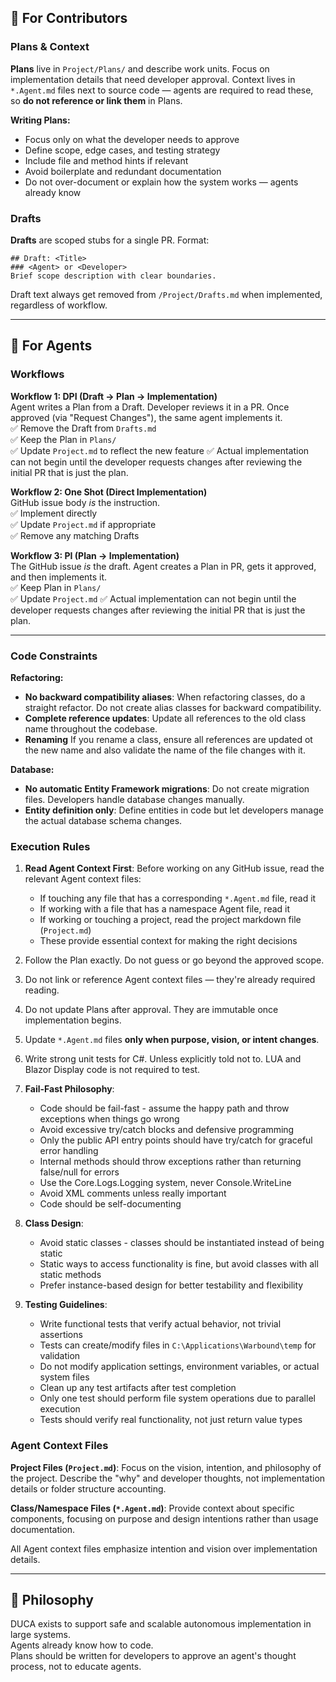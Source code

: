 ## 🔧 For Contributors

### Plans & Context

**Plans** live in `Project/Plans/` and describe work units. Focus on implementation details that need developer approval. Context lives in `*.Agent.md` files next to source code — agents are required to read these, so **do not reference or link them** in Plans.

**Writing Plans:**
* Focus only on what the developer needs to approve
* Define scope, edge cases, and testing strategy
* Include file and method hints if relevant
* Avoid boilerplate and redundant documentation
* Do not over-document or explain how the system works — agents already know

### Drafts

**Drafts** are scoped stubs for a single PR. Format:
```
## Draft: <Title>
### <Agent> or <Developer>
Brief scope description with clear boundaries.
```
Draft text always get removed from `/Project/Drafts.md` when implemented, regardless of workflow.

---

## 🤖 For Agents

### Workflows

**Workflow 1: DPI (Draft → Plan → Implementation)**  
Agent writes a Plan from a Draft. Developer reviews it in a PR. Once approved (via "Request Changes"), the same agent implements it.  
✅ Remove the Draft from `Drafts.md`  
✅ Keep the Plan in `Plans/`  
✅ Update `Project.md` to reflect the new feature
✅ Actual implementation can not begin until the developer requests changes after reviewing the initial PR that is just the plan.

**Workflow 2: One Shot (Direct Implementation)**  
GitHub issue body *is* the instruction.  
✅ Implement directly  
✅ Update `Project.md` if appropriate  
✅ Remove any matching Drafts


**Workflow 3: PI (Plan → Implementation)**  
The GitHub issue *is* the draft. Agent creates a Plan in PR, gets it approved, and then implements it.  
✅ Keep Plan in `Plans/`  
✅ Update `Project.md`
✅ Actual implementation can not begin until the developer requests changes after reviewing the initial PR that is just the plan.

---

### Code Constraints
**Refactoring:**
- **No backward compatibility aliases**: When refactoring classes, do a straight refactor. Do not create alias classes for backward compatibility.
- **Complete reference updates**: Update all references to the old class name throughout the codebase.
- **Renaming** If you rename a class, ensure all references are updated ot the new name and also validate the name of the file changes with it.

**Database:**
- **No automatic Entity Framework migrations**: Do not create migration files. Developers handle database changes manually.
- **Entity definition only**: Define entities in code but let developers manage the actual database schema changes.

### Execution Rules

1. **Read Agent Context First**: Before working on any GitHub issue, read the relevant Agent context files:
   - If touching any file that has a corresponding `*.Agent.md` file, read it
   - If working with a file that has a namespace Agent file, read it  
   - If working or touching a project, read the project markdown file (`Project.md`)
   - These provide essential context for making the right decisions

2. Follow the Plan exactly. Do not guess or go beyond the approved scope.

3. Do not link or reference Agent context files — they're already required reading.

4. Do not update Plans after approval. They are immutable once implementation begins.

5. Update `*.Agent.md` files **only when purpose, vision, or intent changes**.

6. Write strong unit tests for C#. Unless explicitly told not to. LUA and Blazor Display code is not required to test.

7. **Fail-Fast Philosophy**:
   - Code should be fail-fast - assume the happy path and throw exceptions when things go wrong
   - Avoid excessive try/catch blocks and defensive programming
   - Only the public API entry points should have try/catch for graceful error handling
   - Internal methods should throw exceptions rather than returning false/null for errors
   - Use the Core.Logs.Logging system, never Console.WriteLine
   - Avoid XML comments unless really important
   - Code should be self-documenting

8. **Class Design**:
   - Avoid static classes - classes should be instantiated instead of being static
   - Static ways to access functionality is fine, but avoid classes with all static methods
   - Prefer instance-based design for better testability and flexibility

9. **Testing Guidelines**:
   - Write functional tests that verify actual behavior, not trivial assertions
   - Tests can create/modify files in `C:\Applications\Warbound\temp` for validation
   - Do not modify application settings, environment variables, or actual system files
   - Clean up any test artifacts after test completion
   - Only one test should perform file system operations due to parallel execution
   - Tests should verify real functionality, not just return value types

### Agent Context Files

**Project Files (`Project.md`)**: Focus on the vision, intention, and philosophy of the project. Describe the "why" and developer thoughts, not implementation details or folder structure accounting.

**Class/Namespace Files (`*.Agent.md`)**: Provide context about specific components, focusing on purpose and design intentions rather than usage documentation.

All Agent context files emphasize intention and vision over implementation details.

---

## 🧭 Philosophy

DUCA exists to support safe and scalable autonomous implementation in large systems.  
Agents already know how to code.  
Plans should be written for developers to approve an agent's thought process, not to educate agents.
